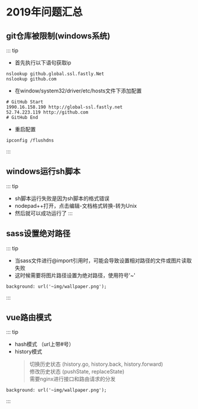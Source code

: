 # 2019年问题汇总

## git仓库被限制(windows系统)
::: tip  
+ 首先执行以下语句获取ip
```
nslookup github.global.ssl.fastly.Net
nslookup github.com
```
+ 在window/system32/driver/etc/hosts文件下添加配置
```
# GitHub Start
1990.16.158.190 http://global-ssl.fastly.net
52.74.223.119 http://github.com
# GitHub End
```
+ 重启配置
```
ipconfig /flushdns
```
:::

## windows运行sh脚本
::: tip  
+ sh脚本运行失败是因为sh脚本的格式错误
+ nodepad++打开，点击编辑-文档格式转换-转为Unix
+ 然后就可以成功运行了
:::

## sass设置绝对路径
::: tip
+ 当sass文件进行@import引用时，可能会导致设置相对路径的文件或图片读取失败
+ 这时候需要将图片路径设置为绝对路径，使用符号'~'
```
background: url('~img/wallpaper.png');
```
:::

## vue路由模式
::: tip
+ hash模式 （url上带#号）
+ history模式 
    > 切换历史状态 (history.go, history.back, history.forward)<br/>
    > 修改历史状态 (pushState, replaceState)<br/>
    > 需要nginx进行接口和路由请求的分发
```
background: url('~img/wallpaper.png');
```
:::
